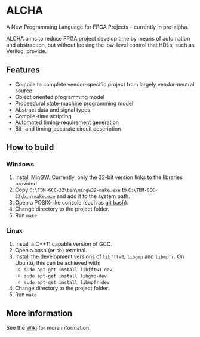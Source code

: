 # ALCHA

A New Programming Language for FPGA Projects &ndash; currently in pre-alpha.

ALCHA aims to reduce FPGA project develop time by means of automation and abstraction,
but without loosing the low-level control that HDLs, such as Verilog, provide.

## Features

- Compile to complete vendor-specific project from largely vendor-neutral source
- Object oriented programming model
- Proceedural state-machine programming model
- Abstract data and signal types
- Compile-time scripting
- Automated timing-requirement generation
- Bit- and timing-accurate circuit description

## How to build

### Windows

1. Install [MinGW](http://tdm-gcc.tdragon.net/).  Currently, only the 32-bit version links to the libraries provided.
1. Copy `C:\TDM-GCC-32\bin\mingw32-make.exe` to `C:\TDM-GCC-32\bin\make.exe` and add it to the system path.
1. Open a POSIX-like console (such as [git bash](https://git-scm.com/)).
1. Change directory to the project folder.
1. Run `make`

### Linux

1. Install a C++11 capable version of GCC.
1. Open a bash (or sh) terminal.
1. Install the development versions of `libfftw3`, `libgmp` and `libmpfr`.  On Ubuntu, this can be achieved with:
    - `sudo apt-get install libfftw3-dev`
    - `sudo apt-get install libgmp-dev`
    - `sudo apt-get install libmpfr-dev`
1. Change directory to the project folder.
1. Run `make`

## More information

See the [Wiki](https://sourceforge.net/p/alcha/wiki) for more information.

